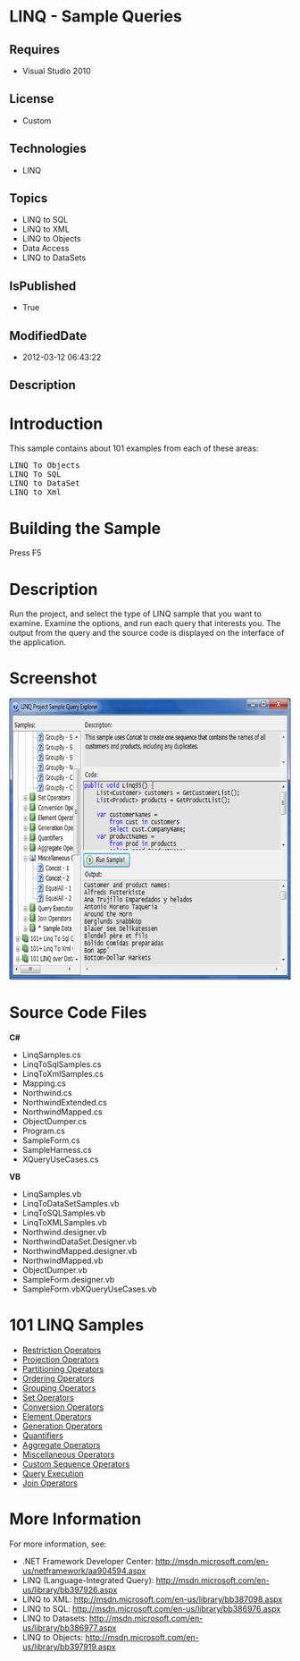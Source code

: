 # LINQ - Sample Queries
## Requires
* Visual Studio 2010
## License
* Custom
## Technologies
* LINQ
## Topics
* LINQ to SQL
* LINQ to XML
* LINQ to Objects
* Data Access
* LINQ to DataSets
## IsPublished
* True
## ModifiedDate
* 2012-03-12 06:43:22
## Description

<h1>Introduction</h1>
<p>This sample contains about 101 examples from each of these areas:</p>
<pre>LINQ To Objects
LINQ To SQL
LINQ to DataSet
LINQ to Xml
</pre>
<h1><span>Building the Sample</span></h1>
<p>Press F5</p>
<div class="section" id="demonstratesSection">
<h1>Description</h1>
<p>Run the project, and select the type of LINQ sample that you want to examine. Examine the options, and run each query that interests you. The output from the query and the source code is displayed on the interface of the application.</p>
<h1>Screenshot</h1>
<p><img src="22790-screenshot.png" alt="" width="707" height="503"></p>
</div>
<h1><span>Source Code Files</span></h1>
<p><strong>C# </strong></p>
<ul>
<li>LinqSamples.cs </li><li>LinqToSqlSamples.cs </li><li>LinqToXmlSamples.cs </li><li>Mapping.cs </li><li>Northwind.cs </li><li>NorthwindExtended.cs </li><li>NorthwindMapped.cs </li><li>ObjectDumper.cs </li><li>Program.cs </li><li>SampleForm.cs </li><li>SampleHarness.cs </li><li>XQueryUseCases.cs </li></ul>
<p><strong>VB </strong></p>
<ul>
<li>LinqSamples.vb </li><li>LinqToDataSetSamples.vb </li><li>LinqToSQLSamples.vb </li><li>LinqToXMLSamples.vb </li><li>Northwind.designer.vb </li><li>NorthwindDataSet.Designer.vb </li><li>NorthwindMapped.designer.vb </li><li>NorthwindMapped.vb </li><li>ObjectDumper.vb </li><li>SampleForm.designer.vb </li><li>SampleForm.vbXQueryUseCases.vb </li></ul>
<h1><strong>101 LINQ Samples</strong></h1>
<ul>
<li><a href="../LINQ-Restriction-Operators-b15d29ca">Restriction Operators</a> </li><li><a href="../LINQ-to-DataSets-09787825">Projection Operators</a> </li><li><a href="../LINQ-Partitioning-Operators-c68aaccc">Partitioning Operators</a> </li><li><a href="../SQL-Ordering-Operators-050af19e">Ordering Operators</a> </li><li><a href="../LINQ-to-DataSets-Grouping-c62703ea">Grouping Operators</a> </li><li><a href="../LINQ-Set-Operators-374f34fe">Set Operators</a> </li><li><a href="../LINQ-Conversion-Operators-e4e59714">Conversion Operators</a> </li><li><a href="../LINQ-Element-Operators-0f3f12ce">Element Operators</a> </li><li><a href="../LINQ-Element-Operators-0f3f12ce">Generation Operators</a> </li><li><a href="../LINQ-Quantifiers-f00e7e3e">Quantifiers</a> </li><li><a href="../LINQ-Aggregate-Operators-c51b3869">Aggregate Operators</a> </li><li><a href="../LINQ-Miscellaneous-6b72bb2a">Miscellaneous Operators</a> </li><li><a href="../LINQ-to-DataSets-Custom-41738490">Custom Sequence Operators</a> </li><li><a href="../LINQ-Query-Execution-ce0d3b95">Query Execution</a> </li><li><a href="../LINQ-Join-Operators-dabef4e9">Join Operators</a> </li></ul>
<h1>More Information</h1>
<p>For more information, see:</p>
<ul>
<li>.NET Framework Developer Center: <a href="http://msdn.microsoft.com/en-us/netframework/aa904594.aspx" target="_blank">
http://msdn.microsoft.com/en-us/netframework/aa904594.aspx</a> </li><li>LINQ (Language-Integrated Query): <a href="http://msdn.microsoft.com/en-us/library/bb397926.aspx" target="_blank">
http://msdn.microsoft.com/en-us/library/bb397926.aspx</a> </li><li>LINQ to XML: <a href="http://msdn.microsoft.com/en-us/library/bb387098.aspx" target="_blank">
http://msdn.microsoft.com/en-us/library/bb387098.aspx</a> </li><li>LINQ to SQL: <a href="http://msdn.microsoft.com/en-us/library/bb386976.aspx" target="_blank">
http://msdn.microsoft.com/en-us/library/bb386976.aspx</a> </li><li>LINQ to Datasets: <a href="http://msdn.microsoft.com/en-us/library/bb386977.aspx" target="_blank">
http://msdn.microsoft.com/en-us/library/bb386977.aspx</a> </li><li>LINQ to Objects: <a href="http://msdn.microsoft.com/en-us/library/bb397919.aspx" target="_blank">
http://msdn.microsoft.com/en-us/library/bb397919.aspx</a> </li></ul>
